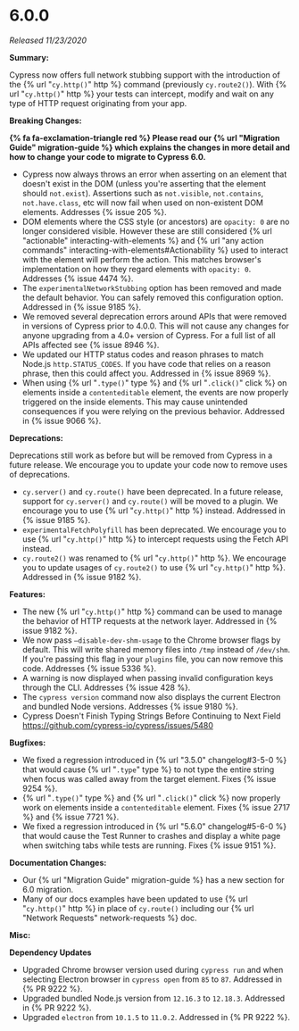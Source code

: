 # 6.0.0

*Released 11/23/2020*

**Summary:**

Cypress now offers full network stubbing support with the introduction of the {% url "`cy.http()`" http %} command (previously `cy.route2()`). With {% url "`cy.http()`" http %} your tests can intercept, modify and wait on any type of HTTP request originating from your app.

**Breaking Changes:**

**{% fa fa-exclamation-triangle red %} Please read our {% url "Migration Guide" migration-guide %} which explains the changes in more detail and how to change your code to migrate to Cypress 6.0.**

- Cypress now always throws an error when asserting on an element that doesn't exist in the DOM (unless you're asserting that the element should `not.exist`). Assertions such as `not.visible`, `not.contains`, `not.have.class`, etc will now fail when used on non-existent DOM elements. Addresses {% issue 205 %}.
- DOM elements where the CSS style (or ancestors) are `opacity: 0` are no longer considered visible. However these are still considered {% url "actionable" interacting-with-elements %} and {% url "any action commands"  interacting-with-elements#Actionability %} used to interact with the element will perform the action. This matches browser's implementation on how they regard elements with `opacity: 0`. Addresses {% issue 4474 %}.
- The `experimentalNetworkStubbing` option has been removed and made the default behavior. You can safely removed this configuration option. Addressed in {% issue 9185 %}.
- We removed several deprecation errors around APIs that were removed in versions of Cypress prior to 4.0.0. This will not cause any changes for anyone upgrading from a 4.0+ version of Cypress. For a full list of all APIs affected see {% issue 8946 %}.
- We updated our HTTP status codes and reason phrases to match Node.js `http.STATUS_CODES`. If you have code that relies on a reason phrase, then this could affect you. Addressed in {% issue 8969 %}.
- When using {% url "`.type()`" type %} and {% url "`.click()`" click %} on elements inside a `contenteditable` element, the events are now properly triggered on the inside elements. This may cause unintended consequences if you were relying on the previous behavior. Addressed in {% issue 9066 %}.

**Deprecations:**

Deprecations still work as before but will be removed from Cypress in a future release. We encourage you to update your code now to remove uses of deprecations.

- `cy.server()` and `cy.route()` have been deprecated. In a future release, support for `cy.server()` and `cy.route()` will be moved to a plugin. We encourage you to use {% url "`cy.http()`" http %} instead. Addressed in {% issue 9185 %}.
- `experimentalFetchPolyfill` has been deprecated. We encourage you to use {% url "`cy.http()`" http %} to intercept requests using the Fetch API instead.
- `cy.route2()` was renamed to {% url "`cy.http()`" http %}. We encourage you to update usages of `cy.route2()` to use {% url "`cy.http()`" http %}. Addressed in {% issue 9182 %}.

**Features:**

- The new {% url "`cy.http()`" http %} command can be used to manage the behavior of HTTP requests at the network layer. Addressed in {% issue 9182 %}.
- We now pass `—disable-dev-shm-usage` to the Chrome browser flags by default. This will write shared memory files into `/tmp` instead of `/dev/shm`. If you're passing this flag in your `plugins` file, you can now remove this code. Addresses {% issue 5336 %}.
- A warning is now displayed when passing invalid configuration keys through the CLI. Addresses {% issue 428 %}.
- The `cypress version` command now also displays the current Electron and bundled Node versions. Addresses {% issue 9180 %}.
- Cypress Doesn't Finish Typing Strings Before Continuing to Next Field https://github.com/cypress-io/cypress/issues/5480

**Bugfixes:**

- We fixed a regression introduced in {% url "3.5.0" changelog#3-5-0 %} that would cause {% url "`.type`" type %} to not type the entire string when focus was called away from the target element. Fixes {% issue 9254 %}.
- {% url "`.type()`" type %} and {% url "`.click()`" click %} now properly work on elements inside a `contenteditable` element. Fixes {% issue 2717 %} and {% issue 7721 %}.
- We fixed a regression introduced in {% url "5.6.0" changelog#5-6-0 %} that would cause the Test Runner to crashes and display a white page when switching tabs while tests are running. Fixes {% issue 9151 %}.

**Documentation Changes:**

- Our {% url "Migration Guide" migration-guide %} has a new section for 6.0 migration.
- Many of our docs examples have been updated to use {% url "`cy.http()`" http %} in place of `cy.route()` including our {% url "Network Requests" network-requests %} doc.

**Misc:**

**Dependency Updates**

- Upgraded Chrome browser version used during `cypress run` and when selecting Electron browser in `cypress open` from `85` to `87`. Addressed in {% PR 9222 %}.
- Upgraded bundled Node.js version from `12.16.3` to `12.18.3`. Addressed in {% PR 9222 %}.
- Upgraded `electron` from `10.1.5` to `11.0.2`. Addressed in {% PR 9222 %}.
